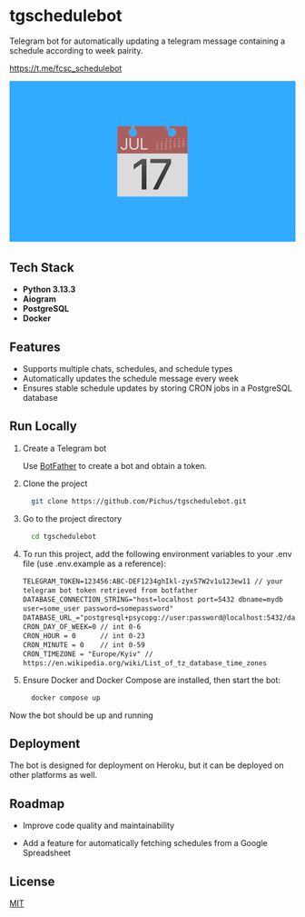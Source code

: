 
# tgschedulebot

Telegram bot for automatically updating a telegram message containing a schedule according to week pairity.

https://t.me/fcsc_schedulebot

![Logo](https://raw.githubusercontent.com/Pichus/tgschedulebot/refs/heads/main/bot.png)


## Tech Stack

- **Python 3.13.3**  
- **Aiogram**  
- **PostgreSQL**  
- **Docker**  

## Features

- Supports multiple chats, schedules, and schedule types
- Automatically updates the schedule message every week
- Ensures stable schedule updates by storing CRON jobs in a PostgreSQL database

## Run Locally

1. Create a Telegram bot

    Use [BotFather](https://core.telegram.org/bots/tutorial#obtain-your-bot-token) to create a bot and obtain a token.

2. Clone the project

    ```bash
      git clone https://github.com/Pichus/tgschedulebot.git
    ```

3. Go to the project directory

    ```bash
      cd tgschedulebot
    ```

4. To run this project, add the following environment variables to your .env file (use .env.example as a reference):
    ``` env
    TELEGRAM_TOKEN=123456:ABC-DEF1234ghIkl-zyx57W2v1u123ew11 // your telegram bot token retrieved from botfather
    DATABASE_CONNECTION_STRING="host=localhost port=5432 dbname=mydb user=some_user password=somepassword"
    DATABASE_URL_="postgresql+psycopg://user:password@localhost:5432/database_name"
    CRON_DAY_OF_WEEK=0 // int 0-6
    CRON_HOUR = 0      // int 0-23
    CRON_MINUTE = 0    // int 0-59
    CRON_TIMEZONE = "Europe/Kyiv" // https://en.wikipedia.org/wiki/List_of_tz_database_time_zones
    ```

5. Ensure Docker and Docker Compose are installed, then start the bot:

    ```bash
      docker compose up
    ```

Now the bot should be up and running

## Deployment

The bot is designed for deployment on Heroku, but it can be deployed on other platforms as well.


## Roadmap

- Improve code quality and maintainability

- Add a feature for automatically fetching schedules from a Google Spreadsheet


## License

[MIT](https://choosealicense.com/licenses/mit/)

